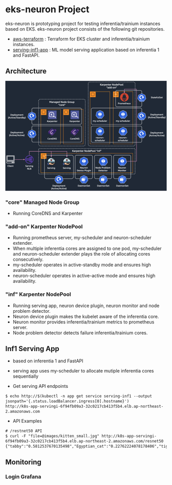 # eks-neuron Project

eks-neuron is prototyping project for testing inferentia/trainium instances based on EKS. eks-neuron project consists of the following git repositories.

* [aws-terraform](https://github.com/ssup2-playground/eks-neuron_aws-terraform) : Terraform for EKS cluster and inferentia/trainium instances.
* [serving-inf1-app](https://github.com/ssup2-playground/eks-neuron_serving-inf1-app) : ML model serving application based on inferentia 1 and FastAPI.

## Architecture

<img src="/images/architecture.png" width="800"/>

### "core" Managed Node Group

* Running CoreDNS and Karpenter

### "add-on" Karpenter NodePool

* Running prometheus server, my-scheduler and neuron-scheduler extender.
* When multiple inferentia cores are assigned to one pod, my-scheduler and neuron-scheduler extender plays the role of allocating cores consecutively.
* my-scheduler operates in active-standby mode and ensures high availability.
* neuron-scheduler operates in active-active mode and ensures high availability.

### "inf" Karpenter NodePool

* Running serving app, neuron device plugin, neuron monitor and node problem detector.
* Neuron device plugin makes the kubelet aware of the inferentia core.
* Neuron monitor provides inferentia/trainium metrics to prometheus server. 
* Node problem detector detects failure inferentia/trainium cores.

## Inf1 Serving App

* based on inferentia 1 and FastAPI
* serving app uses my-scheduler to allocate mutiple inferentia cores sequentially

* Get serving API endpoints
```shell
$ echo http://$(kubectl -n app get service serving-inf1 --output jsonpath='{.status.loadBalancer.ingress[0].hostname}')
http://k8s-app-servingi-6f94fb09a3-32c0217cb413f5b4.elb.ap-northeast-2.amazonaws.com
```

* API Examples
```shell
# /restnet50 API
$ curl -F "file=@images/kitten_small.jpg" http://k8s-app-servingi-6f94fb09a3-32c0217cb413f5b4.elb.ap-northeast-2.amazonaws.com/resnet50
{"tabby":"0.5812537670135498","Egyptian_cat":"0.22762224078178406","tiger_cat":"0.10100676119327545","lynx":"0.07389812916517258","tiger":"0.010001023299992085"}
```

## Monitoring

### Login Grafana
